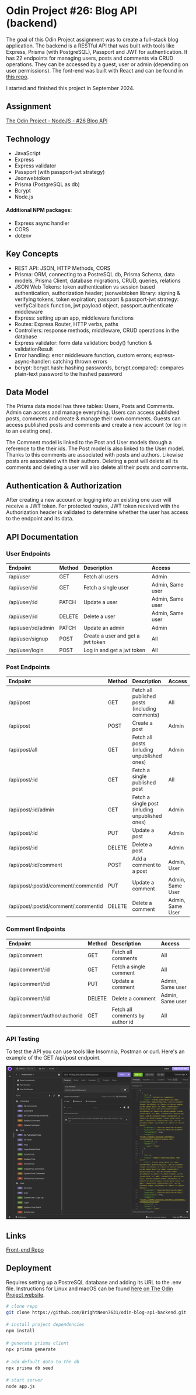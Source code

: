 # Odin Project #26: Blog API (backend)

The goal of this Odin Project assignment was to create a full-stack blog application. The backend is a RESTful API that was built with tools like Express, Prisma (with PostgreSQL), Passport and JWT for authentication. It has 22 endpoints for managing users, posts and comments via CRUD operations. They can be accessed by a guest, user or admin (depending on user permissions). The font-end was built with React and can be found in [this repo](https://github.com/brightneon7631/odin-blog-api-frontend).

I started and finished this project in September 2024.

## Assignment

[The Odin Project - NodeJS - #26 Blog API](https://www.theodinproject.com/lessons/node-path-nodejs-blog-api)

## Technology

- JavaScript
- Express
- Express validator
- Passport (with passport-jwt strategy)
- Jsonwebtoken
- Prisma (PostgreSQL as db)
- Bcrypt
- Node.js

#### Additional NPM packages:

- Express async handler
- CORS
- dotenv

## Key Concepts

- REST API: JSON, HTTP Methods, CORS
- Prisma: ORM, connecting to a PostreSQL db, Prisma Schema, data models, Prisma Client, database migrations, CRUD, queries, relations
- JSON Web Tokens: token authentication vs session based authentication, authorization header; jsonwebtoken library: signing & verifying tokens, token expiration; passport & passport-jwt strategy: verifyCallback function, jwt payload object, passport.authenticate middleware
- Express: setting up an app, middleware functions
- Routes: Express Router, HTTP verbs, paths
- Controllers: response methods, middleware, CRUD operations in the database
- Express validator: form data validation: body() function & validationResult
- Error handling: error middleware function, custom errors; express-async-handler: catching thrown errors
- bcrypt: bcrypt.hash: hashing passwords, bcrypt.compare(): compares plain-text password to the hashed password

## Data Model

The Prisma data model has three tables: Users, Posts and Comments. Admin can access and manage everything. Users can access published posts, comments and create & manage their own comments. Guests can access published posts and comments and create a new account (or log in to an existing one).

The Comment model is linked to the Post and User models through a reference to the their ids. The Post model is also linked to the User model. Thanks to this comments are associated with posts and authors. Likewise posts are associated with their authors. Deleting a post will delete all its comments and deleting a user will also delete all their posts and comments.

## Authentication & Authorization

After creating a new account or logging into an existing one user will receive a JWT token. For protected routes, JWT token received with the Authorization header is validated to determine whether the user has access to the endpoint and its data.

## API Documentation

### User Endpoints

| Endpoint            | Method | Description                       | Access           |
| :------------------ | :----- | :-------------------------------- | :--------------- |
| /api/user           | GET    | Fetch all users                   | Admin            |
| /api/user/:id       | GET    | Fetch a single user               | Admin, Same user |
| /api/user/:id       | PATCH  | Update a user                     | Admin, Same user |
| /api/user/:id       | DELETE | Delete a user                     | Admin, Same user |
| /api/user/:id/admin | PATCH  | Update an admin                   | Admin            |
| /api/user/signup    | POST   | Create a user and get a jwt token | All              |
| /api/user/login     | POST   | Log in and get a jwt token        | All              |

### Post Endpoints

| Endpoint                             | Method | Description                                     | Access           |
| :----------------------------------- | :----- | :---------------------------------------------- | :--------------- |
| /api/post                            | GET    | Fetch all published posts (including comments)  | All              |
| /api/post                            | POST   | Create a post                                   | Admin            |
| /api/post/all                        | GET    | Fetch all posts (inluding unpublished ones)     | Admin            |
| /api/post/:id                        | GET    | Fetch a single published post                   | All              |
| /api/post/:id/admin                  | GET    | Fetch a single post (inluding unpublished ones) | Admin            |
| /api/post/:id                        | PUT    | Update a post                                   | Admin            |
| /api/post/:id                        | DELETE | Delete a post                                   | Admin            |
| /api/post/:id/comment                | POST   | Add a comment to a post                         | Admin, User      |
| /api/post/:postid/comment/:commentid | PUT    | Update a comment                                | Admin, Same User |
| /api/post/:postid/comment/:commentid | DELETE | Delete a comment                                | Admin, Same User |

### Comment Endpoints

| Endpoint                      | Method | Description                     | Access           |
| :---------------------------- | :----- | :------------------------------ | :--------------- |
| /api/comment                  | GET    | Fetch all comments              | All              |
| /api/comment/:id              | GET    | Fetch a single comment          | All              |
| /api/comment/:id              | PUT    | Update a comment                | Admin, Same user |
| /api/comment/:id              | DELETE | Delete a comment                | Admin, Same user |
| /api/comment/author/:authorid | GET    | Fetch all comments by author id | All              |

### API Testing

To test the API you can use tools like Insomnia, Postman or curl. Here's an example of the GET /api/post endpoint.

![Insomnia Screenshot](screenshot.png)

## Links

[Front-end Repo](https://github.com/brightneon7631/odin-blog-api-frontend)

## Deployment

Requires setting up a PostreSQL database and adding its URL to the .env file. Instructions for Linux and macOS can be found [here on The Odin Project website](https://www.theodinproject.com/lessons/nodejs-installing-postgresql).

```bash
# clone repo
git clone https://github.com/BrightNeon7631/odin-blog-api-backend.git

# install project dependencies
npm install

# generate prisma client
npx prisma generate

# add default data to the db
npx prisma db seed

# start server
node app.js
```
